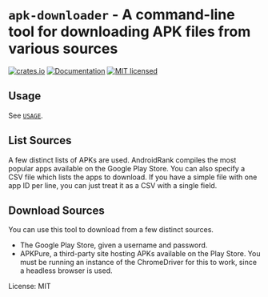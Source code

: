 <!--- `README.md` is automatically generated from the rustdoc using [`cargo-readme`](https://crates.io/crates/cargo-readme). -->
# `apk-downloader` - A command-line tool for downloading APK files from various sources

[![crates.io](https://img.shields.io/crates/v/apk-downloader.svg)](https://crates.io/crates/apk-downloader)
[![Documentation](https://docs.rs/apk-downloader/badge.svg)](https://docs.rs/apk-downloader)
[![MIT licensed](https://img.shields.io/crates/l/apk-downloader.svg)](./LICENSE)

## Usage

See [`USAGE`](https://github.com/Hainish/apk-downloader/blob/master/USAGE).

## List Sources

A few distinct lists of APKs are used.  AndroidRank compiles the most popular apps available on
the Google Play Store.  You can also specify a CSV file which lists the apps to download.  If
you have a simple file with one app ID per line, you can just treat it as a CSV with a single
field.

## Download Sources

You can use this tool to download from a few distinct sources.

* The Google Play Store, given a username and password.
* APKPure, a third-party site hosting APKs available on the Play Store.  You must be running
an instance of the ChromeDriver for this to work, since a headless browser is used.

License: MIT
